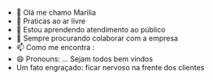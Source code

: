 - 👋 Olá me chamo Marilia
- 👀 Praticas ao ar livre
- 🌱 Estou aprendendo atendimento ao público
- 💞️ Sempre procurando colaborar com a empresa
- 📫 Como me encontra :[ ](https://maps.app.goo.gl/CULeVhmygASf5t817)
- 😄 Pronouns: ... Sejam todos bem vindos
- Um fato engraçado: ficar nervoso na frente dos clientes

<!---
mariliagaby/mariliagaby is a ✨ special ✨ repository because its `README.md` (this file) appears on your GitHub profile.
You can click the Preview link to take a look at your changes.
--->
